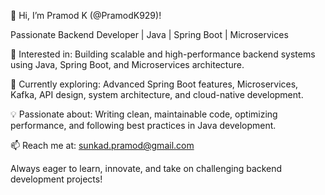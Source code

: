 👋 Hi, I’m Pramod K (@PramodK929)!

Passionate Backend Developer | Java | Spring Boot | Microservices

👀 Interested in: Building scalable and high-performance backend systems using Java, Spring Boot, and Microservices architecture.

🌱 Currently exploring: Advanced Spring Boot features, Microservices, Kafka, API design, system architecture, and cloud-native development.

💡 Passionate about: Writing clean, maintainable code, optimizing performance, and following best practices in Java development.

📫 Reach me at: sunkad.pramod@gmail.com


Always eager to learn, innovate, and take on challenging backend development projects!

<!---
PramodK929/PramodK929 is a ✨ special ✨ repository because its `README.md` (this file) appears on your GitHub profile.
You can click the Preview link to take a look at your changes.
--->
